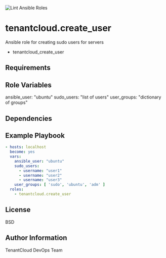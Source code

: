 
![Lint Ansible Roles](https://github.com/tenantcloud/ansible-role-create-user/workflows/Ansible%20Lint/badge.svg?branch-master)

tenantcloud.create_user
=========

Ansible role for creating sudo users for servers

  - tenantcloud_create_user

Requirements
------------

Role Variables
--------------

ansible_user: "ubuntu"
sudo_users: "list of users"
user_groups: "dictionary of groups"

Dependencies
------------

Example Playbook
----------------

```yaml
- hosts: localhost
  become: yes
  vars:
    ansible_user: "ubuntu"
    sudo_users:
      - username: "user1"
      - username: "user2"
      - username: "user3"
    user_groups: [ 'sudo', 'ubuntu', 'adm' ]
  roles:
    - tenantcloud.create_user
```

License
-------

BSD

Author Information
------------------

TenantCloud DevOps Team
